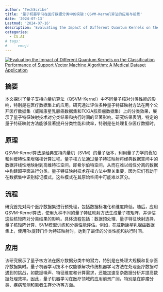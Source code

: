 ```yaml
---
author: 'TechScribe'
title: '量子机器学习在医疗数据分类中的突破：QSVM-Kernel算法的应用与前景'
date: '2024-07-13'
Lastmod: '2024-07-16'
description: 'Evaluating the Impact of Different Quantum Kernels on the Classification Performance of Support Vector Machine Algorithm: A Medical Dataset Application'
categories:
  - CS.AI
# tags:
#   - emoji
---
```


[![Evaluating the Impact of Different Quantum Kernels on the Classification Performance of Support Vector Machine Algorithm: A Medical Dataset Application](https://arxiv-research-1301205113.cos.ap-guangzhou.myqcloud.com/images/2407.09930v1.pdf_0.jpg)](https://arxiv.org/abs/2407.09930v1)

## 摘要

本文探讨了量子支持向量机算法（QSVM-Kernel）中不同量子核对分类性能的影响，特别是在医疗数据集上的应用。研究通过评估多种量子特征映射方法在两个公开医疗数据集（威斯康星乳腺癌数据集和TCGA胶质瘤数据集）上的分类效果，展示了量子特征映射技术对分类结果和执行时间的显著影响。研究结果表明，特定的量子特征映射方法能够显著提升分类性能和效率，特别是在处理复杂医疗数据时。<!--more-->

## 原理

QSVM-Kernel算法是经典支持向量机（SVM）的量子版本，利用量子力学的叠加和纠缠特性来增强核计算过程。量子核方法通过量子特征映射将经典数据空间中的数据非线性地映射到高维特征空间，即希尔伯特空间，从而在难以线性分离的数据中构建超平面进行分类。量子特征映射技术在核方法中至关重要，因为它们有助于在数据集中识别标记模式，这些模式在其原始空间中可能难以区分。

## 流程

研究首先对两个医疗数据集进行预处理，包括数据标准化和维度降低。随后，应用QSVM-Kernel算法，使用九种不同的量子特征映射方法生成量子核矩阵，并评估这些核矩阵对分类结果的影响。具体流程包括：数据预处理、量子特征映射选择、量子核矩阵计算、SVM模型训练和分类性能评估。例如，在威斯康星乳腺癌数据集上，使用Rx旋转门作为特征映射时，达到了最佳的分类性能和执行时间。

## 应用

该研究展示了量子核方法在医疗数据分类中的潜力，特别是在处理大规模和复杂医疗数据集时。量子机器学习技术不仅能够解决传统机器学习方法在处理医疗数据时遇到的挑战，如数据噪声、特征维度和计算需求，还能加速复杂数据分析并提高数据处理效率。因此，量子机器学习在医疗领域的应用前景广阔，特别是在肿瘤分类、疾病预测和患者生存分析等方面。